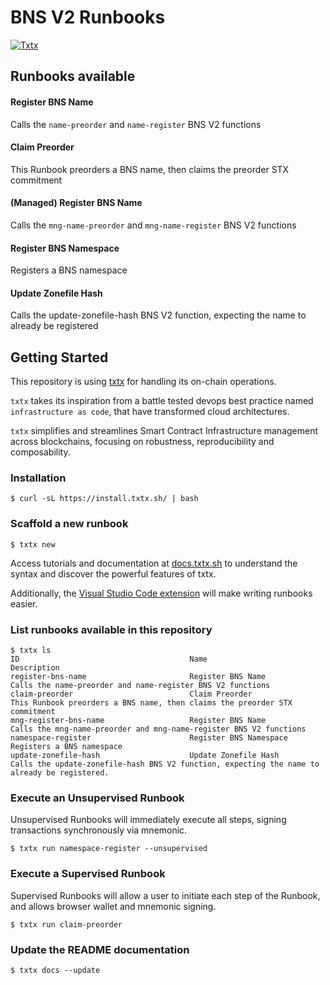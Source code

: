 # BNS V2 Runbooks

[![Txtx](https://img.shields.io/badge/Operated%20with-Txtx-gree?labelColor=gray)](https://txtx.sh)

## Runbooks available

#### Register BNS Name
Calls the `name-preorder` and `name-register` BNS V2 functions

#### Claim Preorder
This Runbook preorders a BNS name, then claims the preorder STX commitment

#### (Managed) Register BNS Name
Calls the `mng-name-preorder` and `mng-name-register` BNS V2 functions

#### Register BNS Namespace
Registers a BNS namespace

#### Update Zonefile Hash
Calls the update-zonefile-hash BNS V2 function, expecting the name to already be registered

## Getting Started

This repository is using [txtx](https://txtx.sh) for handling its on-chain operations.

`txtx` takes its inspiration from a battle tested devops best practice named `infrastructure as code`, that have transformed cloud architectures. 

`txtx` simplifies and streamlines Smart Contract Infrastructure management across blockchains, focusing on robustness, reproducibility and composability.

### Installation

```console
$ curl -sL https://install.txtx.sh/ | bash
```

### Scaffold a new runbook

```console
$ txtx new
```

Access tutorials and documentation at [docs.txtx.sh](https://docs.txtx.sh) to understand the syntax and discover the powerful features of txtx. 

Additionally, the [Visual Studio Code extension](https://marketplace.visualstudio.com/items?itemName=txtx.txtx) will make writing runbooks easier.

### List runbooks available in this repository
```console
$ txtx ls
ID                                      Name                                    Description
register-bns-name                       Register BNS Name                       Calls the name-preorder and name-register BNS V2 functions
claim-preorder                          Claim Preorder                          This Runbook preorders a BNS name, then claims the preorder STX commitment
mng-register-bns-name                   Register BNS Name                       Calls the mng-name-preorder and mng-name-register BNS V2 functions
namespace-register                      Register BNS Namespace                  Registers a BNS namespace
update-zonefile-hash                    Update Zonefile Hash                    Calls the update-zonefile-hash BNS V2 function, expecting the name to already be registered.
```

### Execute an Unsupervised Runbook
Unsupervised Runbooks will immediately execute all steps, signing transactions synchronously via mnemonic.
```console
$ txtx run namespace-register --unsupervised
```
### Execute a Supervised Runbook
Supervised Runbooks will allow a user to initiate each step of the Runbook, and allows browser wallet and mnemonic signing.
```console
$ txtx run claim-preorder
```

### Update the README documentation
```console
$ txtx docs --update 
```
